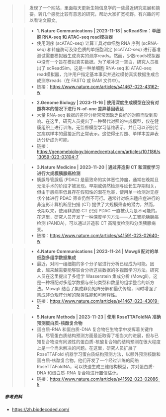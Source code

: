 >> 发现了一个网站，里面每天更新生物信息学的一些最近研究进展和摘要。转几个感觉比较有意思的研究，帮助大家扩宽视野。有兴趣的可以看论文原文。

>>   - **1. Nature Communications | 2023-11-18 | scReadSim：单细胞 RNA-seq 和 ATAC-seq read模拟器**
>> - 使用测序 (scATAC-seq) 计算工具对单细胞 RNA 序列 (scRNA-seq) 和转座酶可及染色质的单细胞测定 (scATAC-seq) 进行基准测试需要模拟器生成真实的测序reads。然而，少数reads模拟器中没有一个旨在模拟真实数据。为了填补这一空白，研究人员推出了 scReadSim，这是一种单细胞 RNA-seq 和 ATAC-seq read模拟器，允许用户指定基本事实并通过模仿真实数据生成合成测序reads（在 FASTQ 或 BAM 文件中）。
>> - 链接：https://www.nature.com/articles/s41467-023-43162-w


>> - **2.Genome Biology | 2023-11-16 | 使用深度生成模型在没有对照样本的情况下进行 N-of-one 差异基因表达**
>> - 大量 RNA-seq 数据的差异分析常常因缺乏良好的对照而受到影响。在这里，研究人员提出了一种替代对照的生成模型，仅在健康组织上进行训练。无监督模型学习低维表示，并且可以识别给定疾病样本的最接近的正常表示。这使得无对照、单样本差异表达分析成为可能。
>> - 链接：https://genomebiology.biomedcentral.com/articles/10.1186/s13059-023-03104-7

>> - **3.Nature Medicine | 2023-11-20 | 通过非造影 CT 和深度学习进行大规模胰腺癌检测**
>> - 胰腺导管腺癌 (PDAC) 是最致命的实体恶性肿瘤，通常在晚期且无法手术的阶段才被发现。早期或偶然检测与延长生存期相关，但由于患病率低且存在假阳性的潜在危害，使用单一检测对无症状个体进行 PDAC 筛查仍然不可行。通常针对临床适应症进行的非造影计算机断层扫描 (CT) 提供了大规模筛查的潜力，然而，长期以来，使用非造影 CT 识别 PDAC 一直被认为是不可能的。在这里，研究人员开发了一种深度学习方法——人工智能胰腺癌检测 (PANDA)，可以通过非造影 CT 高精度检测和分类胰腺病变。
>> - 链接：https://www.nature.com/articles/s41591-023-02640-w

>> - **4.Nature Communications | 2023-11-24 | Mowgli 配对的单细胞多组学数据集成**
>> - 最近，对同一组细胞的多个分子层进行分析已经成为可能。因此，越来越需要能够联合分析这些数据的多视图学习方法。研究人员在这里提出了多组学 Wasserstein 集成分析 (Mowgli)，这是一种将配对多组学数据与任何类型和数量的组学整合的新方法。Mowgli 结合了集成非负矩阵分解和最优传输，同时增强了集成非负矩阵分解的聚类性能和可解释性。
>> - 链接：https://www.nature.com/articles/s41467-023-43019-2


>> - **5.Nature Methods | 2023-11-23 | 使用 RoseTTAFoldNA 准确预测蛋白质-核酸复合物**
>> - 蛋白质-RNA 和蛋白质-DNA 复合物在生物学中发挥着关键作用。尽管蛋白质结构预测方面最近取得了相当大的进展，但与已知复合物没有同源性的蛋白质-核酸复合物的结构预测在很大程度上是一个尚未解决的问题。在这里，研究人员扩展了 RoseTTAFold 机器学习蛋白质结构预测方法，以额外预测核酸和蛋白质-核酸复合物。他们开发了一个经过训练的网络 RoseTTAFoldNA，可以快速生成三维结构模型，并对蛋白质-DNA 和蛋白质-RNA 复合物进行置信估计。
>> - 链接：https://www.nature.com/articles/s41592-023-02086-5

##### 参考资料
- https://zh.biodecoded.com/
